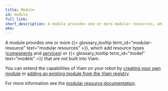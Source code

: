 ```yaml
---
title: Module
id: module
full_link:
short_description: A module provides one or more modular resources, which add resource types or models that are not built into Viam.
aka:
---
```


A module provides one or more {{< glossary_tooltip term_id="modular-resource" text="modular resources" >}}, which add resource types ([components](/components/) and [services](/services/)) or {{< glossary_tooltip term_id="model" text="models" >}} that are not built into Viam.

You can extend the capabilities of Viam on your robot by [creating your own module](/modular-resources/create/) or [adding an existing module from the Viam registry](/modular-resources/configure/).

For more information see the [modular resource documentation](/modular-resources/).
